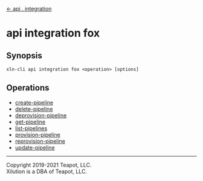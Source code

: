 [<- api . integration](../index.md)

# api integration fox

## Synopsis

```
xln-cli api integration fox <operation> [options]
```

## Operations

- [create-pipeline](create-pipeline.md)
- [delete-pipeline](delete-pipeline.md)
- [deprovision-pipeline](deprovision-pipeline.md)
- [get-pipeline](get-pipeline.md)
- [list-pipelines](list-pipelines.md)
- [provision-pipeline](provision-pipeline.md)
- [reprovision-pipeline](reprovision-pipeline.md)
- [update-pipeline](update-pipeline.md)

---

Copyright 2019-2021 Teapot, LLC.  
Xilution is a DBA of Teapot, LLC.
